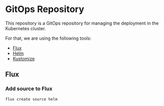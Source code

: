 # GitOps Repository

This repository is a GitOps repository for managing the deployment in the Kubernetes cluster.

For that, we are using the following tools:
* [Flux](https://fluxcd.io/)
* [Helm](https://helm.sh/)
* [Kustomize](https://kustomize.io/)

## Flux

### Add source to Flux

```bash
flux create source helm 